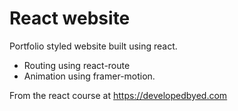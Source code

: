 # React website

Portfolio styled website built using react.
- Routing using react-route
- Animation using framer-motion.

From the react course at https://developedbyed.com
